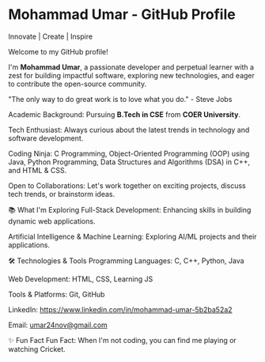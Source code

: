 # Mohammad Umar - GitHub Profile

  Innovate | Create | Inspire

Welcome to my GitHub profile!

I'm **Mohammad Umar**, a passionate developer and perpetual learner with a zest for building impactful software, exploring new technologies, and eager to contribute the open-source community.

"The only way to do great work is to love what you do." - Steve Jobs

Academic Background:  Pursuing **B.Tech in CSE** from **COER University**.

Tech Enthusiast: Always curious about the latest trends in technology and software development.

Coding Ninja: C Programming, Object-Oriented Programming (OOP) using Java, Python Programming, Data Structures and Algorithms (DSA) in C++, and HTML & CSS.

Open to Collaborations: Let's work together on exciting projects, discuss tech trends, or brainstorm ideas.

📚 What I'm Exploring
Full-Stack Development: Enhancing skills in building dynamic web applications.

Artificial Intelligence & Machine Learning: Exploring AI/ML projects and their applications.

🛠️ Technologies & Tools
Programming Languages: C, C++, Python, Java

Web Development: HTML, CSS, Learning JS

Tools & Platforms: Git, GitHub

LinkedIn: https://www.linkedin.com/in/mohammad-umar-5b2ba52a2

Email: umar24nov@gmail.com

✨ Fun Fact
Fun Fact: When I'm not coding, you can find me playing or watching Cricket.
